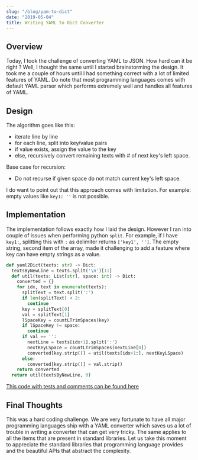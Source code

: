 ```yaml
---
slug: "/blog/yam-to-dict"
date: "2019-05-04"
title: Writing YAML to Dict Converter
---
```


## Overview

Today, I took the challenge of converting YAML to JSON. How hard can it be right ? Well, I thought the same until I started brainstorming the design. It took me a couple of hours until I had something correct with a lot of limited features of YAML. Do note that most programming languages comes with default YAML parser which performs extremely well and handles all features of YAML.

## Design

The algorithm goes like this:
- iterate line by line
- for each line, split into key/value pairs
- if value exists, assign the value to the key
- else, recursively convert remaining texts with # of next key's left space. 

Base case for recursion:
  - Do not recurse if given space do not match current key's left space.

I do want to point out that this approach comes with limitation. For example: empty values like `key1: ''` is not possible.


## Implementation

The implementation follows exactly how I laid the design. However I ran into couple of issues when performing python `split`. For example, if I have `key1:`, splitting this with `:` as delimiter returns `['key1', '']`. The empty string, second item of the array, made it challenging to add a feature where key can have empty strings as a value.

```python
def yaml2Dict(texts: str) -> Dict: 
  textsByNewLine = texts.split('\n')[1:]
  def util(texts: List[str], space: int) -> Dict:
    converted = {}
    for idx, text in enumerate(texts):
      splitText = text.split(':')
      if len(splitText) < 2:
        continue
      key = splitText[0]
      val = splitText[1]
      lSpaceKey = countLTrimSpaces(key)
      if lSpaceKey != space:
        continue
      if val == '':
        nextLine = texts[idx+1].split(':')
        nextKeyLSpace = countLTrimSpaces(nextLine[0])
        converted[key.strip()] = util(texts[idx+1:], nextKeyLSpace)
      else:
        converted[key.strip()] = val.strip()
    return converted
  return util(textsByNewLine, 0)
```
[This code with tests and comments can be found here](https://gist.github.com/shravan097/0798b01b10d2ead18be7d51e9f2eb42d)

## Final Thoughts

This was a hard coding challenge. We are very fortunate to have all major programming languages ship with a YAML converter which saves us a lot of trouble in writing a converter that can get very tricky. The same applies to all the items that are present in standard libraries. Let us take this moment to appreciate the standard libraries that programming language provides and the beautiful APIs that abstract the complexity. 

